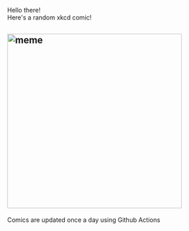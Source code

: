 Hello there! <br>Here's a random xkcd comic!<br>
## <img src="https://imgs.xkcd.com/comics/enlightenment.png" alt="meme" width="400"/><br>
Comics are updated once a day using Github Actions